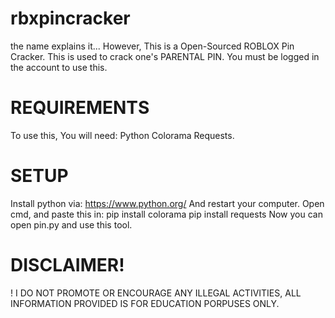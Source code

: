 # rbxpincracker
the name explains it...
However, This is a Open-Sourced ROBLOX Pin Cracker.
This is used to crack one's PARENTAL PIN. 
You must be logged in the account to use this.

# REQUIREMENTS
To use this, You will need:
Python
Colorama
Requests.

# SETUP
Install python via: https://www.python.org/
And restart your computer.
Open cmd, and paste this in:
pip install colorama
pip install requests
Now you can open pin.py and use this tool.

# DISCLAIMER!
! I DO NOT PROMOTE OR ENCOURAGE ANY ILLEGAL ACTIVITIES, ALL INFORMATION PROVIDED IS FOR EDUCATION PORPUSES ONLY.
